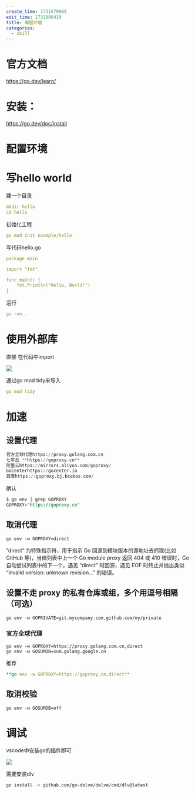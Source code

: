 ```yaml
---
create_time: 1731579909
edit_time: 1731986410
title: 编程环境
categories:
  - skill
---
```



# 官方文档

https://go.dev/learn/

# 安装：

https://go.dev/doc/install

# 配置环境

 

# 写hello world

建一个目录

```yaml
mkdir hello
cd hello
```

初始化工程

```yaml
go mod init example/hello
```

写代码hello.go

```yaml
package main

import "fmt"

func main() {
    fmt.Println("Hello, World!")
}
```

运行

```yaml
go run .
```

# 使用外部库

直接 在代码中import

<img src="/assets/HbsZb6glZoZIbkxsmAucUgjMn6f.png" src-width="259" class="markdown-img m-auto" src-height="68" align="center"/>

通过go mod tidy来导入

```yaml
go mod tidy
```

# 加速

## 设置代理

 

```sql
官方全球代理https://proxy.golang.com.cn
七牛云 **https://goproxy.cn**
阿里云https://mirrors.aliyun.com/goproxy/
GoCenterhttps://gocenter.io
百度https://goproxy.bj.bcebos.com/
```

确认

```sql
$ go env | grep GOPROXY
GOPROXY="https://goproxy.cn"
```

## 取消代理

```text
go env -w GOPROXY=direct
```

“direct” 为特殊指示符，用于指示 Go 回源到模块版本的源地址去抓取(比如 GitHub 等)，当值列表中上一个 Go module proxy 返回 404 或 410 错误时，Go 自动尝试列表中的下一个，遇见 “direct” 时回源，遇见 EOF 时终止并抛出类似 “invalid version: unknown revision…” 的错误。

## 设置不走 proxy 的私有仓库或组，多个用逗号相隔（可选）

```text
go env -w GOPRIVATE=git.mycompany.com,github.com/my/private
```

### 官方全球代理

```text
go env -w GOPROXY=https://proxy.golang.com.cn,direct
go env -w GOSUMDB=sum.golang.google.cn
```

推荐

```yaml
**go env -w GOPROXY=https://goproxy.cn,direct**
```

## 取消校验

```text
go env -w GOSUMDB=off
```

# 调试

vscode中安装go的插件即可

<img src="/assets/A8qkbSn1CoEtwQxGk4IcNlV4nDc.png" src-width="987" class="markdown-img m-auto" src-height="221" align="center"/>

需要安装dlv

```bash
go install -v github.com/go-delve/delve/cmd/dlv@latest
```

